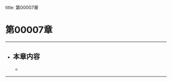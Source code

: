 title: 第00007章 
# 第00007章
-------------------------------------------------
- 本章内容
    - 
    - 
-------------------------------------------------